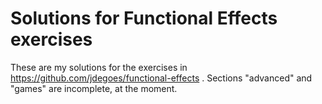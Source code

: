 # Solutions for Functional Effects exercises

These are my solutions for the exercises in https://github.com/jdegoes/functional-effects .
Sections "advanced" and "games" are incomplete, at the moment.
